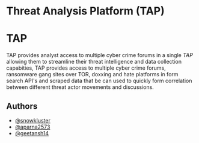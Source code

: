 # Threat Analysis Platform (TAP)

# TAP
TAP provides analyst access to multiple cyber crime forums in a single *TAP* allowing them to streamline their threat intelligence and data collection capabities, TAP provides access to multiple cyber crime forums, ransomware gang sites over TOR, doxxing and hate platforms in form search API's and scraped data that be can used to quickly form correlation between different threat actor movements and discussions.

## Authors

- [@snowkluster](https://www.github.com/snowkluster)
- [@aparna2573](https://github.com/aparna2573)
- [@geetansh14](https://github.com/geetansh14)
